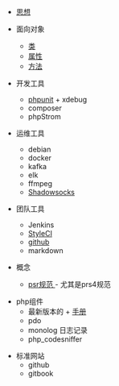 
* [思想](README.md)

* 面向对象
    + [类](Object-oriented/class.md)
    + [属性](Object-oriented/attribute.md)
    + [方法](Object-oriented/method.md)

* 开发工具
    + [phpunit](phpunit/readme.md) + xdebug
    + composer
    + phpStrom
    
* 运维工具
    + debian
    + docker
    + kafka
    + elk
    + ffmpeg
    + [Shadowsocks](https://i.ssvpn.me/)

* 团队工具
    + Jenkins
    + [StyleCI](StyleCI/README.md)
    + [github](https://github.com)
    + markdown

* 概念
    + [psr规范 ](https://github.com/PizzaLiu/PHP-FIG) - 尤其是prs4规范
    
+ php组件
    + 最新版本的 + [手册](php/readme.md)
    + pdo
    + monolog 日志记录
    + php_codesniffer

* 标准网站    
    + github
    + gitbook